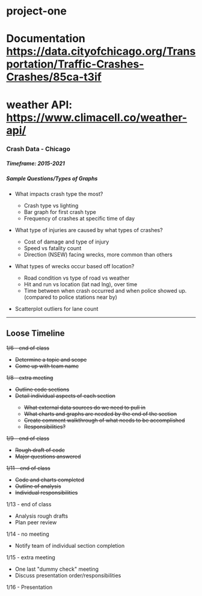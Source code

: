 # project-one
# Documentation https://data.cityofchicago.org/Transportation/Traffic-Crashes-Crashes/85ca-t3if
# weather API: https://www.climacell.co/weather-api/
### Crash Data -  Chicago
##### Timeframe: 2015-2021

##### Sample Questions/Types of Graphs
* What impacts crash type the most?
	* Crash type vs lighting
	* Bar graph for first crash type
	* Frequency of crashes at specific time of day

* What type of injuries are caused by what types of crashes?
	* Cost of damage and type of injury
	* Speed vs fatality count
	* Direction (NSEW) facing wrecks, more common than others

* What types of wrecks occur based off location?
	* Road condition vs type of road vs weather
	* Hit and run vs location (lat nad lng), over time
	* Time between when crash occurred and when police showed up. (compared to police stations near by)

* Scatterplot outliers for lane count

----
## Loose Timeline
<del>1/6 - end of class
* <del>Determine a topic and scope
* <del>Come up with team name

<del>1/8 - extra meeting
* <del>Outline code sections
* <del>Detail individual aspects of each section
	* <del>What external data sources do we need to pull in
	* <del>What charts and graphs are needed by the end of the section
	* <del>Create comment walkthrough of what needs to be accomplished
	* <del>Responsibilities?

<del>1/9 - end of class
* <del>Rough draft of code
* <del>Major questions answered

<del>1/11 - end of class
* <del>Code and charts completed
* <del>Outline of analysis
* <del>Individual responsibilities

1/13 - end of class
* Analysis rough drafts
* Plan peer review

1/14 - no meeting
* Notify team of individual section completion

1/15 - extra meeting
* One last "dummy check" meeting
* Discuss presentation order/responsibilities

1/16 - Presentation
